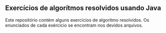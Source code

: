 ## Exercícios de algorítmos resolvidos usando Java

Este repositório contém alguns exercícios de algorítmo resolvidos. Os enunciados de cada exércicio se encontram nos devidos arquivos.
